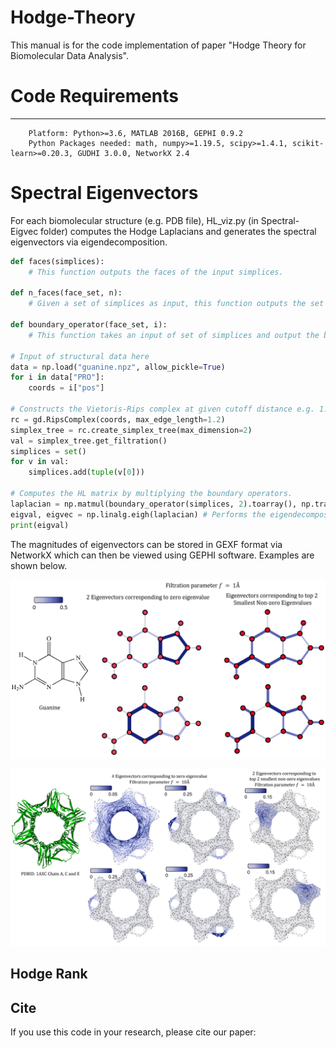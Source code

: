 # Hodge-Theory

This manual is for the code implementation of paper "Hodge Theory for Biomolecular Data Analysis".

# Code Requirements
---
        Platform: Python>=3.6, MATLAB 2016B, GEPHI 0.9.2
        Python Packages needed: math, numpy>=1.19.5, scipy>=1.4.1, scikit-learn>=0.20.3, GUDHI 3.0.0, NetworkX 2.4

# Spectral Eigenvectors 

For each biomolecular structure (e.g. PDB file), HL_viz.py (in Spectral-Eigvec folder) computes the Hodge Laplacians and generates the spectral eigenvectors via eigendecomposition.
```python
def faces(simplices):
    # This function outputs the faces of the input simplices. 
    
def n_faces(face_set, n):
    # Given a set of simplices as input, this function outputs the set of simplices of dimension n or of vertex set length n+1. 

def boundary_operator(face_set, i):
    # This function takes an input of set of simplices and output the boundary operator B_i.

# Input of structural data here
data = np.load("guanine.npz", allow_pickle=True)
for i in data["PRO"]:
    coords = i["pos"]

# Constructs the Vietoris-Rips complex at given cutoff distance e.g. 1.2.
rc = gd.RipsComplex(coords, max_edge_length=1.2)
simplex_tree = rc.create_simplex_tree(max_dimension=2)
val = simplex_tree.get_filtration()
simplices = set()
for v in val:
    simplices.add(tuple(v[0]))

# Computes the HL matrix by multiplying the boundary operators. 
laplacian = np.matmul(boundary_operator(simplices, 2).toarray(), np.transpose(boundary_operator(simplices, 2).toarray()))+np.matmul(np.transpose(boundary_operator(simplices, 1).toarray()), boundary_operator(simplices, 1).toarray())
eigval, eigvec = np.linalg.eigh(laplacian) # Performs the eigendecomposition.
print(eigval)
```

The magnitudes of eigenvectors can be stored in GEXF format via NetworkX which can then be viewed using GEPHI software. 
Examples are shown below.

![image](https://github.com/ExpectozJJ/Hodge-Theory/blob/main/images/guanine_eigenvec.png)

![image](https://github.com/ExpectozJJ/Hodge-Theory/blob/main/images/1axc_zero_eigenvec.png)

## Hodge Rank

## Cite
If you use this code in your research, please cite our paper:
